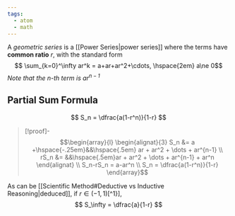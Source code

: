```yaml
---
tags:
  - atom
  - math
---
```

A *geometric series* is a [[Power Series|power series]] where the terms have **common ratio** $r$, with the standard form
$$ \sum_{k=0}^\infty ar^k = a+ar+ar^2+\cdots, \hspace{2em} a\ne 0$$
*Note that the $\mathit{n}$-th term is $\mathit{ar^{n-1}}$*
## Partial Sum Formula
$$ S_n = \dfrac{a(1-r^n)}{1-r} $$
> [!proof]-
> $$\begin{array}{l}
> 	\begin{alignat}{3}
> 		S_n &= a +\hspace{-.25em}&&\hspace{.5em} ar + ar^2 + \dots + ar^{n-1} \\
> 		rS_n &= &&\hspace{.5em}ar + ar^2 + \dots + ar^{n-1} + ar^n
> 	\end{alignat} \\
> 	S_n-rS_n = a-ar^n \\
> 	S_n = \dfrac{a(1-r^n)}{1-r}
> \end{array}$$

As can be [[Scientific Method#Deductive vs Inductive Reasoning|deduced]], if $r \in \left(-1,1\right)$[^1}], 
$$ S_\infty = \dfrac{a}{1-r} $$

[^1]: [[Math/Algebra/Basics/Intervals]]